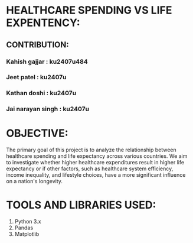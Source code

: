 # HEALTHCARE SPENDING VS LIFE EXPENTENCY:

## CONTRIBUTION:
### Kahish gajjar : ku2407u484
### Jeet patel : ku2407u
### Kathan doshi : ku2407u
### Jai narayan singh : ku2407u

# OBJECTIVE:
The primary goal of this project is to analyze the relationship between healthcare spending and life expectancy across various countries. We aim to investigate whether higher healthcare expenditures result in higher life expectancy or if other factors, such as healthcare system efficiency, income inequality, and lifestyle choices, have a more significant influence on a nation's longevity.

# TOOLS AND LIBRARIES USED:
1. Python 3.x
2. Pandas
3. Matplotlib

